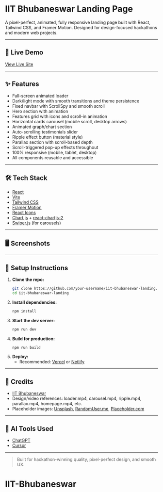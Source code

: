 # IIT Bhubaneswar Landing Page

A pixel-perfect, animated, fully responsive landing page built with React, Tailwind CSS, and Framer Motion. Designed for design-focused hackathons and modern web projects.

---

## 🚀 Live Demo
[View Live Site](https://your-deployment-url.vercel.app)

---

## ✨ Features
- Full-screen animated loader
- Dark/light mode with smooth transitions and theme persistence
- Fixed navbar with ScrollSpy and smooth scroll
- Hero section with animation
- Features grid with icons and scroll-in animation
- Horizontal cards carousel (mobile scroll, desktop arrows)
- Animated graph/chart section
- Auto-scrolling testimonials slider
- Ripple effect button (material style)
- Parallax section with scroll-based depth
- Scroll-triggered pop-up effects throughout
- 100% responsive (mobile, tablet, desktop)
- All components reusable and accessible

---

## 🛠️ Tech Stack
- [React](https://react.dev/)
- [Vite](https://vitejs.dev/)
- [Tailwind CSS](https://tailwindcss.com/)
- [Framer Motion](https://www.framer.com/motion/)
- [React Icons](https://react-icons.github.io/react-icons/)
- [Chart.js](https://www.chartjs.org/) + [react-chartjs-2](https://react-chartjs-2.js.org/)
- [Swiper.js](https://swiperjs.com/) (for carousels)

---

## 🖥️ Screenshots
<!-- Add screenshots here -->

---

## 📝 Setup Instructions
1. **Clone the repo:**
   ```bash
   git clone https://github.com/your-username/iit-bhubaneswar-landing.git
   cd iit-bhubaneswar-landing
   ```
2. **Install dependencies:**
   ```bash
   npm install
   ```
3. **Start the dev server:**
   ```bash
   npm run dev
   ```
4. **Build for production:**
   ```bash
   npm run build
   ```
5. **Deploy:**
   - Recommended: [Vercel](https://vercel.com/) or [Netlify](https://netlify.com/)

---

## 🙏 Credits
- [IIT Bhubaneswar](https://www.iitbbs.ac.in/)
- Design/video references: loader.mp4, carousel.mp4, ripple.mp4, parallax.mp4, homepage.mp4, etc.
- Placeholder images: [Unsplash](https://unsplash.com/), [RandomUser.me](https://randomuser.me/), [Placeholder.com](https://placeholder.com/)

---

## 🤖 AI Tools Used
- [ChatGPT](https://chat.openai.com/)
- [Cursor](https://cursor.so/)

---

> Built for hackathon-winning quality, pixel-perfect design, and smooth UX.
# IIT-Bhubaneswar
